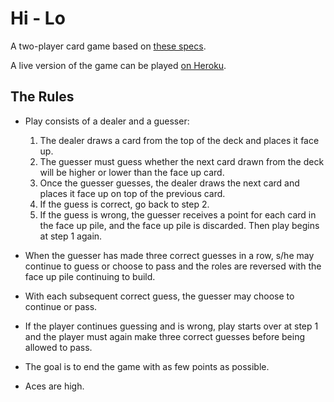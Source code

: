 # Hi - Lo

A two-player card game based on [these specs](https://gist.github.com/tublitzed/6d4efd525926b8bfecfa8771d50807f9).

A live version of the game can be played [on Heroku](https://hi-low-game.herokuapp.com/).

## The Rules
* Play consists of a dealer and a guesser:
  1. The dealer draws a card from the top of the deck and places it face up.
  2. The guesser must guess whether the next card drawn from the deck will be higher or lower than the face up card.
  3. Once the guesser guesses, the dealer draws the next card and places it face up on top of the previous card.
  4. If the guess is correct, go back to step 2.
  5. If the guess is wrong, the guesser receives a point for each card in the face up pile, and the face up pile is discarded. Then play begins at step 1 again.

* When the guesser has made three correct guesses in a row, s/he may continue to guess or choose to pass and the roles are reversed with the face up pile continuing to build.
* With each subsequent correct guess, the guesser may choose to continue or pass.
* If the player continues guessing and is wrong, play starts over at step 1 and the player must again make three correct guesses before being allowed to pass.
* The goal is to end the game with as few points as possible.
* Aces are high.